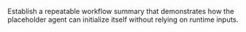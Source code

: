 Establish a repeatable workflow summary that demonstrates how the placeholder agent can initialize itself without relying on runtime inputs.
